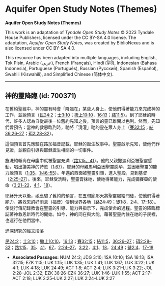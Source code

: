 # Aquifer Open Study Notes (Themes)

**Aquifer Open Study Notes (Themes)**

This work is an adaptation of *Tyndale Open Study Notes* © 2023 Tyndale House Publishers, licensed under the CC BY\-SA 4\.0 license. The adaptation, *Aquifer Open Study Notes*, was created by BiblioNexus and is also licensed under CC BY\-SA 4\.0\.

This resource has been adapted into multiple languages, including English, Tok Pisin, Arabic (عربي), French (Français), Hindi (हिंदी), Indonesian (Bahasa Indonesia), Portuguese (Português), Russian (Русский), Spanish (Español), Swahili (Kiswahili), and Simplified Chinese (简体中文).



--------------------------------

## 神的靈降臨 (id: 700371)

在舊約聖經中，神的靈有時會「降臨在」某些人身上，使他們得著能力來完成神的工作，並說預言（[民24:2](https://ref.ly/Num24:2)；[士3:10](https://ref.ly/Judg3:10)；[撒上10:10](https://ref.ly/1Sam10:10)，[16:13](https://ref.ly/1Sam16:13)；[結11:5](https://ref.ly/Ezek11:5)）。到了耶穌的時代，許多人認為自從最後一位舊約先知之後，預言的靈已離開以色列。然而，先知們曾預告：當神的救恩臨到時，祂將「澆灌」祂的靈在眾人身上（[賽32:15](https://ref.ly/Isa32:15)；[結36:26–27](https://ref.ly/Ezek36:26-Ezek36:27)；[珥2:28–32](https://ref.ly/Joel2:28-Joel2:32)）。

這個預言首先應驗在路加福音記載，耶穌的誕生故事中。聖靈啟示先知，使他們作見證，並親自引導與耶穌誕生相關的一切事件。

施洗約翰尚在母腹中就被聖靈充滿（[路1:15、41](https://ref.ly/Luke1:15)）。他的父親撒迦利亞被聖靈感動，唱出讚美神的詩歌（[1:67](https://ref.ly/Luke1:67)）。耶穌的母親馬利亞因聖靈感孕，並因著聖靈的能力說預言（[1:35](https://ref.ly/Luke1:35)，[1:46–55](https://ref.ly/Luke1:46-Luke1:55)）。年邁的西面被聖靈引領，進入聖殿，見到基督（[2:25–27](https://ref.ly/Luke2:25-Luke2:27)）。後來，耶穌受洗時，聖靈膏抹祂，使祂得著能力，完成彌賽亞的使命（[3:21–22](https://ref.ly/Luke3:21-Luke3:22)，[4:1](https://ref.ly/Luke4:1)、[18](https://ref.ly/Luke4:18)）。

耶穌升天以後，祂應驗了舊約的預言，在五旬節那天將聖靈賜給門徒，使他們得著能力，將救恩的好消息（福音）傳到世界各地（[路24:49](https://ref.ly/Luke24:49)；[徒1:8](https://ref.ly/Acts1:8)，[2:4](https://ref.ly/Acts2:4)、[17–18](https://ref.ly/Acts2:17-Acts2:18)）。使徒行傳記錄教會在聖靈的引導、能力與指示下，完成使命的過程。聖靈的降臨標誌著神救恩新時代的開始。如今，神的同在與大能，藉著聖靈內住在祂的子民裡，也運行在他們當中。

進深研究的經文段落

[民24:2](https://ref.ly/Num24:2)；[士3:10](https://ref.ly/Judg3:10)；[撒上10:10](https://ref.ly/1Sam10:10)，[16:13](https://ref.ly/1Sam16:13)；[賽32:15](https://ref.ly/Isa32:15)；[結11:5](https://ref.ly/Ezek11:5)，[36:26–27](https://ref.ly/Ezek36:26-Ezek36:27)；[珥2:28–32](https://ref.ly/Joel2:28-Joel2:32)；[路1:15](https://ref.ly/Luke1:15)、[35](https://ref.ly/Luke1:35)、[41](https://ref.ly/Luke1:41)、[67](https://ref.ly/Luke1:67)，[2:24–27](https://ref.ly/Luke2:24-Luke2:27)，[3:22](https://ref.ly/Luke3:22)，[4:1](https://ref.ly/Luke4:1)、[18](https://ref.ly/Luke4:18)，[24:49](https://ref.ly/Luke24:49)；[徒2:4](https://ref.ly/Acts2:4)、[17–18](https://ref.ly/Acts2:17-Acts2:18)

* **Associated Passages:** NUM 24:2; JDG 3:10; 1SA 10:10; 1SA 16:13; ISA 32:15; EZK 11:5; LUK 1:15; LUK 1:35; LUK 1:41; LUK 1:67; LUK 3:22; LUK 4:1; LUK 4:18; LUK 24:49; ACT 1:8; ACT 2:4; LUK 3:21–LUK 3:22; JOL 2:28–JOL 2:32; EZK 36:26–EZK 36:27; LUK 1:46–LUK 1:55; ACT 2:17–ACT 2:18; LUK 2:25–LUK 2:27; LUK 2:24–LUK 2:27

